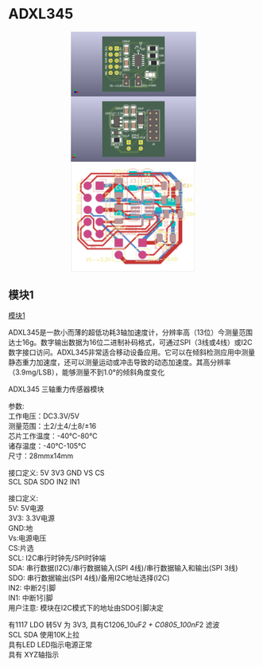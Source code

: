 # ADXL345  
  
<img src="./ADXL345BCCZ_F.png" style="display:block; margin:auto; width:50%;" />  
<img src="./ADXL345BCCZ_B.png" style="display:block; margin:auto; width:50%;" />  
<img src="./ADXL345BCCZ-Edge_Cuts.svg" style="display:block; margin:auto; width:50%;" />  
  
## 模块1  
  
[模块1](https://item.taobao.com/item.htm?abbucket=14&id=665055929696&ns=1&priceTId=2100c82c17466082828256733e0be3&skuId=4968945735643&spm=a21n57.sem.item.81.3ed93903ScD7IM&utparam=%7B%22aplus_abtest%22%3A%22071eb1763aebb2fc6654ad566085d69f%22%7D&xxc=taobaoSearch)  
  
ADXL345是一款小而薄的超低功耗3轴加速度计，分辨率高（13位）今测量范围达士16g。数字输出数据为16位二进制补码格式，可通过SPI（3线或4线）或I2C数字接口访问。ADXL345非常适合移动设备应用。它可以在倾斜检测应用中测量静态重力加速度，还可以测量运动或冲击导致的动态加速度。其高分辨率（3.9mg/LSB），能够测量不到1.0°的倾斜角度变化  
  
ADXL345 三轴重力传感器模块  
  
参数:  
工作电压：DC3.3V/5V  
测量范围：土2/土4/土8/±16  
芯片工作温度：-40℃-80℃  
诸存温度：-40℃-105℃  
尺寸：28mmx14mm  
  
接口定义: 5V 3V3 GND VS CS  
SCL SDA SDO IN2 IN1  
  
接口定义:  
5V: 5V电源  
3V3: 3.3V电源  
GND:地  
Vs:电源电压  
CS:片选  
SCL: I2C串行时钟先/SPI时钟端  
SDA: 串行数据(I2C)/串行数据输入(SPI 4线)/串行数据输入和输出(SPI 3线)  
SDO: 串行数据输出(SPI 4线)/备用I2C地址选择(I2C)  
IN2: 中断2引脚  
IN1: 中断1引脚  
用户注意: 模块在I2C模式下的地址由SDO引脚决定  
  
有1117 LDO 转5V 为 3V3, 具有C1206_10uF*2 + C0805_100nF*2 滤波  
SCL SDA 使用10K上拉  
具有LED LED指示电源正常  
具有 XYZ轴指示  
  
